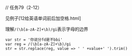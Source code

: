 <!-- 英文字母汉子组成的字符串，用正则给英文单词前后加空格。 -->
// 任务79（2-12）

见例子[12给英语单词前后加空格.html]

理解`/(\b[a-zA-Z]+\b)/gi`表示字母的边界

```
var str = '你说分fd是不bbi'
var reg = /(\b[a-zA-Z]+\b)/gi
str = str.replace(reg, value => ' ' +value+' ').trim()
```